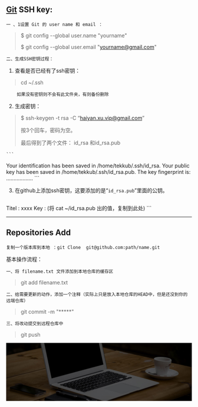 [Git](https://github.com/"Git") SSH key:
--------
    一 、1设置 Git 的 user name 和 email ：

>$ git config --global user.name "yourname"
>
>$ git config --global user.email "yourname@gmail.com"

    二、生成SSH密钥过程：

1. 查看是否已经有了ssh密钥：
>cd ~/.ssh

        如果没有密钥则不会有此文件夹，有则备份删除
2. 生成密钥：
>$ ssh-keygen -t rsa -C “haiyan.xu.vip@gmail.com”
>
>按3个回车，密码为空。
>
>最后得到了两个文件： id_rsa 和id_rsa.pub

    ```
Your identification has been saved in /home/tekkub/.ssh/id_rsa.
Your public key has been saved in /home/tekkub/.ssh/id_rsa.pub.
The key fingerprint is:
………………
    ```

3. 在github上添加ssh密钥，这要添加的是“`id_rsa.pub`”里面的公钥。

    ```
Titel : xxxx
Key   : (将 cat ~/id_rsa.pub 出的值，复制到此处)
    ```

***

Repositories Add
----------------
    复制一个版本库到本地 ：git Clone  git@github.com:path/name.git

基本操作流程：

    一、将 filename.txt 文件添加到本地仓库的缓存区

>   git add filename.txt

    二、给需要更新的动作，添加一个注释（实际上只是放入本地仓库的HEAD中，但是还没到你的远端仓库）

>    git commit -m "\*\*\*\*\*"

    三、将改动提交到远程仓库中

>    git push


![banner pic](/public/images/banner.jpg "banner pic")

